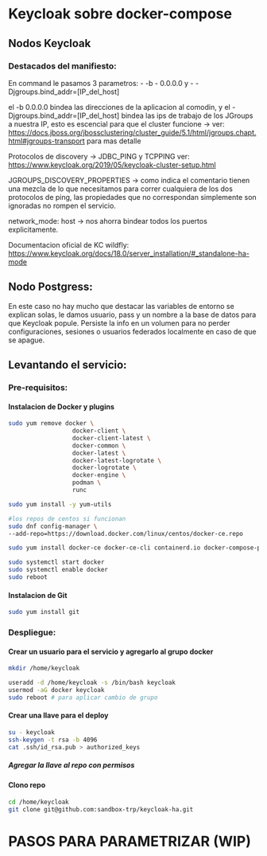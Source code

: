 # Keycloak sobre docker-compose 
## Nodos Keycloak

### Destacados del manifiesto:

En command le pasamos 3 parametros: - -b - 0.0.0.0 y - -Djgroups.bind_addr=[IP_del_host]

el -b 0.0.0.0 bindea las direcciones de la aplicacion al comodin, y el -Djgroups.bind_addr=[IP_del_host] bindea las ips de trabajo de los JGroups a nuestra IP, esto es escencial para que el cluster funcione -> ver: https://docs.jboss.org/jbossclustering/cluster_guide/5.1/html/jgroups.chapt.html#jgroups-transport para mas detalle

Protocolos de discovery -> JDBC_PING y TCPPING ver: https://www.keycloak.org/2019/05/keycloak-cluster-setup.html

JGROUPS_DISCOVERY_PROPERTIES -> como indica el comentario tienen una mezcla de lo que necesitamos para correr cualquiera de los dos protocolos de ping, las propiedades que no correspondan simplemente son ignoradas no rompen el servicio.

network_mode: host -> nos ahorra bindear todos los puertos explicitamente.

Documentacion oficial de KC wildfly: https://www.keycloak.org/docs/18.0/server_installation/#_standalone-ha-mode

## Nodo Postgress:

En este caso no hay mucho que destacar las variables de entorno se explican solas, le damos usuario, pass y un nombre a la base de datos para que Keycloak popule.
Persiste la info en un volumen para no perder configuraciones, sesiones o usuarios federados localmente en caso de que se apague.

## Levantando el servicio:

### Pre-requisitos:

#### Instalacion de Docker y plugins

```bash 
sudo yum remove docker \
                  docker-client \
                  docker-client-latest \
                  docker-common \
                  docker-latest \
                  docker-latest-logrotate \
                  docker-logrotate \
                  docker-engine \
                  podman \
                  runc
```

```bash 
sudo yum install -y yum-utils
```

```bash 
#los repos de centos si funcionan
sudo dnf config-manager \
--add-repo=https://download.docker.com/linux/centos/docker-ce.repo 
```

```bash
sudo yum install docker-ce docker-ce-cli containerd.io docker-compose-plugin
```

```bash
sudo systemctl start docker
sudo systemctl enable docker
sudo reboot
```

#### Instalacion de Git 

```bash
sudo yum install git
```
### Despliegue:

#### Crear un usuario para el servicio y agregarlo al grupo docker

```bash
mkdir /home/keycloak
```

```bash
useradd -d /home/keycloak -s /bin/bash keycloak
usermod -aG docker keycloak
sudo reboot # para aplicar cambio de grupo
```
#### Crear una llave para el deploy

```bash
su - keycloak
ssh-keygen -t rsa -b 4096
cat .ssh/id_rsa.pub > authorized_keys
```
##### Agregar la llave al repo con permisos

#### Clono repo
```bash
cd /home/keycloak
git clone git@github.com:sandbox-trp/keycloak-ha.git
```
# PASOS PARA PARAMETRIZAR (WIP)


